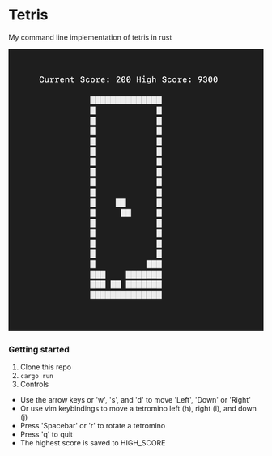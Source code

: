 # Tetris
My command line implementation of tetris in rust

![Tetris](images/game3.png)

### Getting started
1. Clone this repo
2. `cargo run`
3. Controls 
  * Use the arrow keys or 'w', 's', and 'd' to move 'Left', 'Down' or 'Right'
  * Or use vim keybindings to move a tetromino left (h), right (l), and down (j)
  * Press 'Spacebar' or 'r' to rotate a tetromino
  * Press 'q' to quit
  * The highest score is saved to HIGH_SCORE